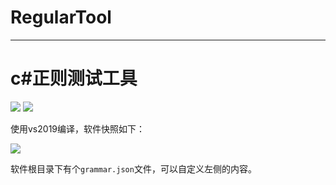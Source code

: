 # RegularTool

----------

# c#正则测试工具


![](https://img.shields.io/github/v/release/caomfan/RegularTool)
![](https://img.shields.io/github/downloads-pre/caomfan/RegularTool/v1.0/total)

使用vs2019编译，软件快照如下：


![](https://i.imgur.com/xsypYju.png)

软件根目录下有个`grammar.json`文件，可以自定义左侧的内容。
